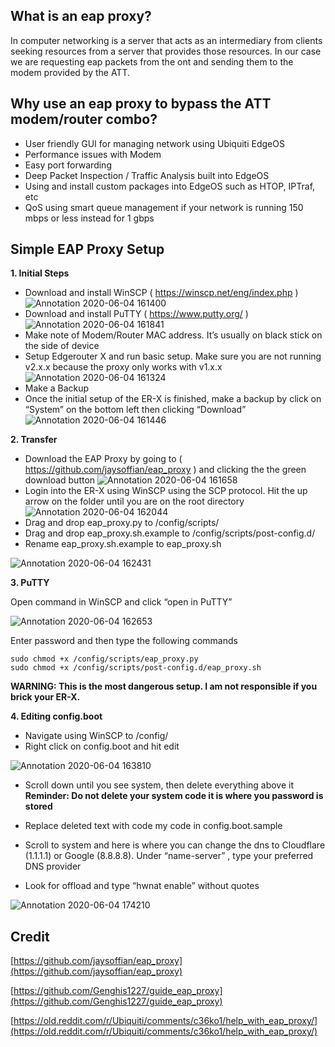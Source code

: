 ## What is an eap proxy?

In computer networking is a server that acts as an intermediary from clients seeking resources from a server that provides those resources. In our case we are requesting eap packets from the ont and sending them to the modem provided by the ATT.

## Why use an eap proxy to bypass the ATT modem/router combo?

- User friendly GUI for managing network using Ubiquiti EdgeOS
- Performance issues with Modem
- Easy port forwarding 
- Deep Packet Inspection / Traffic Analysis built into EdgeOS
- Using and install custom packages into EdgeOS such as HTOP, IPTraf, etc
- QoS using smart queue management if your network is running 150 mbps or less instead for 1 gbps

## Simple EAP Proxy Setup

 **1. Initial Steps**

- Download and install WinSCP ( https://winscp.net/eng/index.php )
![Annotation 2020-06-04 161400](https://user-images.githubusercontent.com/59487209/83816356-d904fd00-a687-11ea-9ef8-88c8180d6d4d.png)
- Download and install PuTTY ( https://www.putty.org/ )
![Annotation 2020-06-04 161841](https://user-images.githubusercontent.com/59487209/83816408-f1751780-a687-11ea-8352-d5c8af206b39.png)
- Make note of Modem/Router MAC address. It’s usually on black stick on the side of device
- Setup Edgerouter X and run basic setup. Make sure you are not running v2.x.x because the proxy only works with v1.x.x
![Annotation 2020-06-04 161324](https://user-images.githubusercontent.com/59487209/83816307-b672e400-a687-11ea-9748-4b050598fc8c.png)
- Make a Backup
- Once the initial setup of the ER-X is finished, make a backup by click on “System” on the bottom left then clicking “Download”
![Annotation 2020-06-04 161446](https://user-images.githubusercontent.com/59487209/83816459-0b165f00-a688-11ea-936e-9cdc13c14407.png)

**2. Transfer**

- Download the EAP Proxy by going to ( https://github.com/jaysoffian/eap_proxy ) and clicking the the green download button
![Annotation 2020-06-04 161658](https://user-images.githubusercontent.com/59487209/83816513-2f723b80-a688-11ea-89c9-ebed80566202.png)
- Login into the ER-X using WinSCP using the SCP protocol. Hit the up arrow on the folder until you are on the root directory
![Annotation 2020-06-04 162044](https://user-images.githubusercontent.com/59487209/83816600-5d578000-a688-11ea-855d-3c8308c10608.png)
- Drag and drop eap_proxy.py to /config/scripts/
- Drag and drop eap_proxy.sh.example to /config/scripts/post-config.d/
- Rename eap_proxy.sh.example to eap_proxy.sh

![Annotation 2020-06-04 162431](https://user-images.githubusercontent.com/59487209/83816681-955ec300-a688-11ea-910c-ed3461dacafc.png)

**3. PuTTY**

Open command in WinSCP and click “open in PuTTY”

![Annotation 2020-06-04 162653](https://user-images.githubusercontent.com/59487209/83816739-b3c4be80-a688-11ea-82be-7e73fb5f76bb.png)

Enter password and then type the following commands

    sudo chmod +x /config/scripts/eap_proxy.py
    sudo chmod +x /config/scripts/post-config.d/eap_proxy.sh

**WARNING: This is the most dangerous setup. I am not responsible if you brick your ER-X.**

 **4. Editing config.boot**

- Navigate using WinSCP to /config/
- Right click on config.boot and hit edit

![Annotation 2020-06-04 163810](https://user-images.githubusercontent.com/59487209/83816868-01d9c200-a689-11ea-8e17-bab02d1deb8c.png)

- Scroll down until you see system, then delete everything above it
**Reminder: Do not delete your system code it is where you password is stored**
- Replace deleted text with code my code in config.boot.sample

- Scroll to system and here is where you can change the dns to Cloudflare (1.1.1.1) or Google (8.8.8.8). Under “name-server” , type your preferred DNS provider
- Look for offload and type “hwnat enable” without quotes

![Annotation 2020-06-04 174210](https://user-images.githubusercontent.com/59487209/83817602-cdff9c00-a68a-11ea-861d-6097480ad0a3.png)


## Credit

[https://github.com/jaysoffian/eap_proxy](https://github.com/jaysoffian/eap_proxy)

[https://github.com/Genghis1227/guide_eap_proxy](https://github.com/Genghis1227/guide_eap_proxy)

[https://old.reddit.com/r/Ubiquiti/comments/c36ko1/help_with_eap_proxy/](https://old.reddit.com/r/Ubiquiti/comments/c36ko1/help_with_eap_proxy/)

